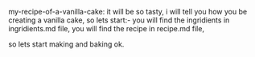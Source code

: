 my-recipe-of-a-vanilla-cake:
it will be so tasty,
i will tell you how you be creating a vanilla cake,
so lets start:-
you will find the ingridients in ingridients.md file,
you will find the recipe in recipe.md file,

so lets start making and baking ok.